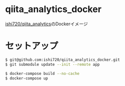 # qiita_analytics_docker

[ishi720/qiita_analytics](https://github.com/ishi720/qiita_analytics)のDockerイメージ

# セットアップ

```bash
$ git@github.com:ishi720/qiita_analytics_docker.git
$ git submodule update --init --remote app

$ docker-compose build --no-cache
$ docker-compose up
```
